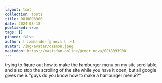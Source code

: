```yaml
---
layout: toot
collection: toots
title: 0818093900
date: 2024-08-18
published: true
tags: []
pinned: false
author: ⸸ commander ░ nova ⸸ :~$
avatar: /img/avatar/daemon.jpeg
mastodon: https://mastodon.online/@cmdr_nova/0818093900
---
```


trying to figure out how to make the hamburger menu on my site scrollable, and also stop the scrolling of the site while you have it open, but all google gives me is "guys do you know how to make a hamburger menu??"
